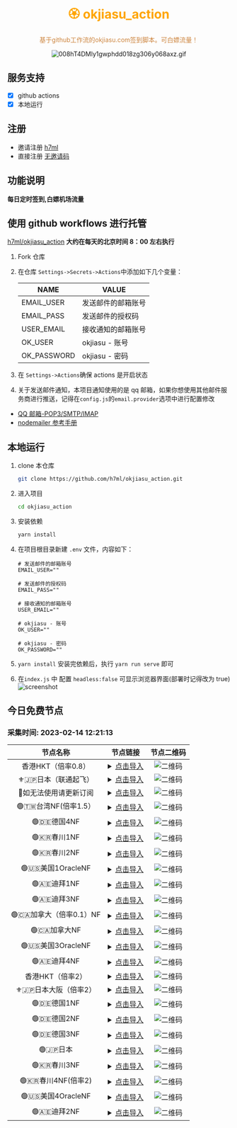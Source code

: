 <h1 align="center" >
<font color=orange>🏵️ okjiasu_action</font>
</h1>

<p align="center">
<font color=Peru>基于github工作流的okjiasu.com签到脚本。可白嫖流量！</font>

</p>

<div align="center">

![008hT4DMly1gwphdd018zg306y068axz.gif](https://p3-passport.byteimg.com/img/user-avatar/82ba4927bd1b67655c30daf0a25d4c16~180x180.awebp)

</div>

## 服务支持

- [x] github actions
- [x] 本地运行

## 注册

- 邀请注册 [h7ml](https://zhuri.cc/auth/register?code=AyLB)
- 直接注册 [无邀请码](https://zhuri.cc/auth/register)

## 功能说明

**每日定时签到,白嫖机场流量**

## 使用 github workflows 进行托管

[h7ml/okjiasu_action](https://github.com/h7ml/okjiasu_action.git)
**大约在每天的北京时间 8：00 左右执行**

1. Fork 仓库

2. 在仓库 `Settings->Secrets->Actions`中添加如下几个变量：

   | NAME        | VALUE              |
   | ----------- | ------------------ |
   | EMAIL_USER  | 发送邮件的邮箱账号 |
   | EMAIL_PASS  | 发送邮件的授权码   |
   | USER_EMAIL  | 接收通知的邮箱账号 |
   | OK_USER     | okjiasu - 账号     |
   | OK_PASSWORD | okjiasu - 密码     |

3. 在 `Settings->Actions`确保 actions 是开启状态

4. 关于发送邮件通知，本项目通知使用的是 qq 邮箱，如果你想使用其他邮件服务商进行推送，记得在`config.js`的`email.provider`选项中进行配置修改

- [QQ 邮箱-POP3/SMTP/IMAP](hhttps://service.mail.qq.com/cgi-bin/help?id=28&no=167&subtype=1)
- [nodemailer 参考手册](https://www.npmjs.com/package/nodemailer)

## 本地运行

1. clone 本仓库
   ```bash
   git clone https://github.com/h7ml/okjiasu_action.git
   ```
2. 进入项目

   ```bash
   cd okjiasu_action
   ```

3. 安装依赖

   ```bash
   yarn install
   ```

4. 在项目根目录新建 `.env` 文件，内容如下：

   ```
   # 发送邮件的邮箱账号
   EMAIL_USER=""

   # 发送邮件的授权码
   EMAIL_PASS=""

   # 接收通知的邮箱账号
   USER_EMAIL=""

   # okjiasu - 账号
   OK_USER=""

   # okjiasu - 密码
   OK_PASSWORD=""
   ```

5. `yarn install` 安装完依赖后，执行 `yarn run serve` 即可

6. 在`index.js` 中 配置 `headless:false` 可显示浏览器界面(部署时记得改为 true) ![screenshot](./package/okjiasu/screenshot.gif)
</div>

## 今日免费节点
### 采集时间: 2023-02-14 12:21:13 
| 节点名称 | 节点链接 | 节点二维码 |
| :---: | :---: | :---: |
| 香港HKT（倍率0.8） | <details><summary><a href="undefined" title="香港HKT（倍率0.8）">点击导入</a></summary>undefined</details> | ![二维码](undefined) |
| ⚜️🇯🇵日本（联通起飞） | <details><summary><a href="undefined" title="⚜️🇯🇵日本（联通起飞）">点击导入</a></summary>undefined</details> | ![二维码](undefined) |
| 🔆如无法使用请更新订阅 | <details><summary><a href="undefined" title="🔆如无法使用请更新订阅">点击导入</a></summary>undefined</details> | ![二维码](undefined) |
| 🟢🇹🇼台湾NF(倍率1.5） | <details><summary><a href="undefined" title="🟢🇹🇼台湾NF(倍率1.5）">点击导入</a></summary>undefined</details> | ![二维码](undefined) |
| 🟢🇩🇪德国4NF | <details><summary><a href="undefined" title="🟢🇩🇪德国4NF">点击导入</a></summary>undefined</details> | ![二维码](undefined) |
| 🟢🇰🇷春川1NF | <details><summary><a href="undefined" title="🟢🇰🇷春川1NF">点击导入</a></summary>undefined</details> | ![二维码](undefined) |
| 🟢🇰🇷春川2NF | <details><summary><a href="undefined" title="🟢🇰🇷春川2NF">点击导入</a></summary>undefined</details> | ![二维码](undefined) |
| 🟢🇺🇸美国1OracleNF | <details><summary><a href="undefined" title="🟢🇺🇸美国1OracleNF">点击导入</a></summary>undefined</details> | ![二维码](undefined) |
| 🟢🇦🇪迪拜1NF | <details><summary><a href="undefined" title="🟢🇦🇪迪拜1NF">点击导入</a></summary>undefined</details> | ![二维码](undefined) |
| 🟢🇦🇪迪拜3NF | <details><summary><a href="undefined" title="🟢🇦🇪迪拜3NF">点击导入</a></summary>undefined</details> | ![二维码](undefined) |
| 🟢🇨🇦加拿大（倍率0.1）NF | <details><summary><a href="undefined" title="🟢🇨🇦加拿大（倍率0.1）NF">点击导入</a></summary>undefined</details> | ![二维码](undefined) |
| 🟢🇨🇦加拿大NF | <details><summary><a href="undefined" title="🟢🇨🇦加拿大NF">点击导入</a></summary>undefined</details> | ![二维码](undefined) |
| 🟢🇺🇸美国3OracleNF | <details><summary><a href="undefined" title="🟢🇺🇸美国3OracleNF">点击导入</a></summary>undefined</details> | ![二维码](undefined) |
| 🟢🇦🇪迪拜4NF | <details><summary><a href="undefined" title="🟢🇦🇪迪拜4NF">点击导入</a></summary>undefined</details> | ![二维码](undefined) |
| 香港HKT（倍率2） | <details><summary><a href="undefined" title="香港HKT（倍率2）">点击导入</a></summary>undefined</details> | ![二维码](undefined) |
| ⚜️🇯🇵日本大阪（倍率2） | <details><summary><a href="undefined" title="⚜️🇯🇵日本大阪（倍率2）">点击导入</a></summary>undefined</details> | ![二维码](undefined) |
| 🟢🇩🇪德国1NF | <details><summary><a href="undefined" title="🟢🇩🇪德国1NF">点击导入</a></summary>undefined</details> | ![二维码](undefined) |
| 🟢🇩🇪德国2NF | <details><summary><a href="undefined" title="🟢🇩🇪德国2NF">点击导入</a></summary>undefined</details> | ![二维码](undefined) |
| 🟢🇩🇪德国3NF | <details><summary><a href="undefined" title="🟢🇩🇪德国3NF">点击导入</a></summary>undefined</details> | ![二维码](undefined) |
| 🟢🇯🇵日本 | <details><summary><a href="undefined" title="🟢🇯🇵日本">点击导入</a></summary>undefined</details> | ![二维码](undefined) |
| 🟢🇰🇷春川3NF | <details><summary><a href="undefined" title="🟢🇰🇷春川3NF">点击导入</a></summary>undefined</details> | ![二维码](undefined) |
| 🟢🇰🇷春川4NF(倍率2) | <details><summary><a href="undefined" title="🟢🇰🇷春川4NF(倍率2)">点击导入</a></summary>undefined</details> | ![二维码](undefined) |
| 🟢🇺🇸美国4OracleNF | <details><summary><a href="undefined" title="🟢🇺🇸美国4OracleNF">点击导入</a></summary>undefined</details> | ![二维码](undefined) |
| 🟢🇦🇪迪拜2NF | <details><summary><a href="undefined" title="🟢🇦🇪迪拜2NF">点击导入</a></summary>undefined</details> | ![二维码](undefined) |